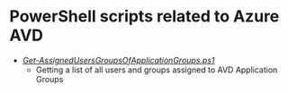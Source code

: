 # PowerShell scripts related to Azure AVD
- [*Get-AssignedUsersGroupsOfApplicationGroups.ps1*](Get-AssignedUsersGroupsOfApplicationGroups.ps1.ps1)
  - Getting a list of all users and groups assigned to AVD Application Groups 

